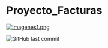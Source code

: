 # Proyecto_Facturas

[![imagenes1.png](https://i.postimg.cc/fy8Mc49G/imagenes1.png)](https://postimg.cc/kRtrCpws)

![GitHub last commit](https://img.shields.io/github/last-commit/jgranados4/Proyecto_Facturas?style=plastic)
